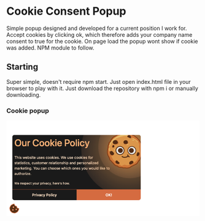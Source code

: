 # Cookie Consent Popup
Simple popup designed and developed for a current position I work for. Accept cookies by clicking ok, which therefore adds 
your company name consent to true for the cookie. On page load the popup wont show if cookie was added. NPM module to follow. 

## Starting
Super simple, doesn't require npm start. Just open index.html file in your browser to play with it. Just download the repository with npm i or manually downloading. 

### Cookie popup

![Alt text](./interface.png)
